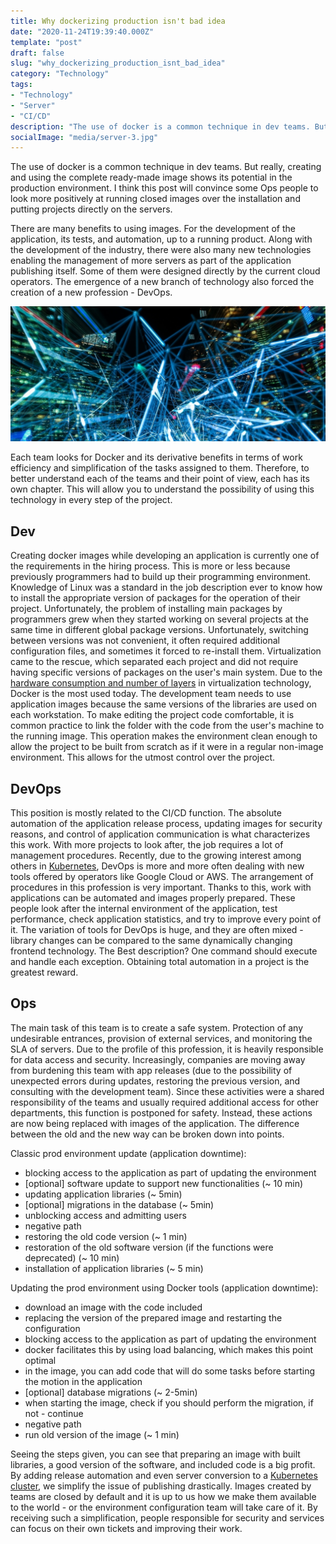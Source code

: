 ```yaml
---
title: Why dockerizing production isn't bad idea
date: "2020-11-24T19:39:40.000Z"
template: "post"
draft: false
slug: "why_dockerizing_production_isnt_bad_idea"
category: "Technology"
tags:
- "Technology"
- "Server"
- "CI/CD"
description: "The use of docker is a common technique in dev teams. But really, creating and using the complete ready-made image shows its potential in the production environment. I think this post will convince some Ops to look more positively at running closed images over the installation and putting projects directly on the servers"
socialImage: "media/server-3.jpg"
---
```

The use of docker is a common technique in dev teams. But really, creating and using the complete ready-made image shows its potential in the production environment. I think this post will convince some Ops people to look more positively at running closed images over the installation and putting projects directly on the servers.

There are many benefits to using images. For the development of the application, its tests, and automation, up to a running product. Along with the development of the industry, there were also many new technologies enabling the management of more servers as part of the application publishing itself. Some of them were designed directly by the current cloud operators. The emergence of a new branch of technology also forced the creation of a new profession - DevOps.

![Birth of DevOps](/media/server-3.jpg)

Each team looks for Docker and its derivative benefits in terms of work efficiency and simplification of the tasks assigned to them. Therefore, to better understand each of the teams and their point of view, each has its own chapter. This will allow you to understand the possibility of using this technology in every step of the project.

## Dev
Creating docker images while developing an application is currently one of the requirements in the hiring process. This is more or less because previously programmers had to build up their programming environment. Knowledge of Linux was a standard in the job description ever to know how to install the appropriate version of packages for the operation of their project. Unfortunately, the problem of installing main packages by programmers grew when they started working on several projects at the same time in different global package versions. Unfortunately, switching between versions was not convenient, it often required additional configuration files, and sometimes it forced to re-install them. Virtualization came to the rescue, which separated each project and did not require having specific versions of packages on the user's main system. Due to the [hardware consumption and number of layers](https://geekflare.com/docker-vs-virtual-machine/) in virtualization technology, Docker is the most used today.
The development team needs to use application images because the same versions of the libraries are used on each workstation. To make editing the project code comfortable, it is common practice to link the folder with the code from the user's machine to the running image. This operation makes the environment clean enough to allow the project to be built from scratch as if it were in a regular non-image environment. This allows for the utmost control over the project.

## DevOps
This position is mostly related to the CI/CD function. The absolute automation of the application release process, updating images for security reasons, and control of application communication is what characterizes this work. With more projects to look after, the job requires a lot of management procedures. Recently, due to the growing interest among others in [Kubernetes](https://kubernetes.io/), DevOps is more and more often dealing with new tools offered by operators like Google Cloud or AWS.
The arrangement of procedures in this profession is very important. Thanks to this, work with applications can be automated and images properly prepared. These people look after the internal environment of the application, test performance, check application statistics, and try to improve every point of it. The variation of tools for DevOps is huge, and they are often mixed - library changes can be compared to the same dynamically changing frontend technology. The Best description? One command should execute and handle each exception. Obtaining total automation in a project is the greatest reward.

## Ops
The main task of this team is to create a safe system. Protection of any undesirable entrances, provision of external services, and monitoring the SLA of servers. Due to the profile of this profession, it is heavily responsible for data access and security. Increasingly, companies are moving away from burdening this team with app releases (due to the possibility of unexpected errors during updates, restoring the previous version, and consulting with the development team). Since these activities were a shared responsibility of the teams and usually required additional access for other departments, this function is postponed for safety. Instead, these actions are now being replaced with images of the application. The difference between the old and the new way can be broken down into points.

Classic prod environment update (application downtime):
- blocking access to the application as part of updating the environment
- [optional] software update to support new functionalities (~ 10 min)
- updating application libraries (~ 5min)
- [optional] migrations in the database (~ 5min)
- unblocking access and admitting users
- negative path
- restoring the old code version (~ 1 min)
- restoration of the old software version (if the functions were deprecated) (~ 10 min)
- installation of application libraries (~ 5 min)

Updating the prod environment using Docker tools (application downtime):
- download an image with the code included
- replacing the version of the prepared image and restarting the configuration
- blocking access to the application as part of updating the environment
- docker facilitates this by using load balancing, which makes this point optimal
- in the image, you can add code that will do some tasks before starting the motion in the application
- [optional] database migrations (~ 2-5min)
- when starting the image, check if you should perform the migration, if not - continue
- negative path
- run old version of the image (~ 1 min)

Seeing the steps given, you can see that preparing an image with built libraries, a good version of the software, and included code is a big profit. By adding release automation and even server conversion to a [Kubernetes cluster](https://kubernetes.io/docs/concepts/overview/what-is-kubernetes/), we simplify the issue of publishing drastically. Images created by teams are closed by default and it is up to us how we make them available to the world - or the environment configuration team will take care of it. By receiving such a simplification, people responsible for security and services can focus on their own tickets and improving their work.
